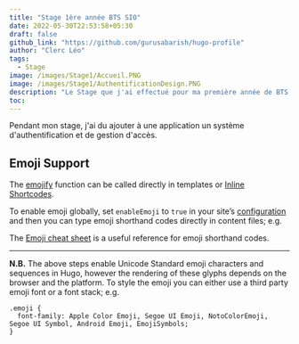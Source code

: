 ```yaml
---
title: "Stage 1ère année BTS SIO"
date: 2022-05-30T22:53:58+05:30
draft: false
github_link: "https://github.com/gurusabarish/hugo-profile"
author: "Clerc Léo"
tags:
  - Stage
image: /images/Stage1/Accueil.PNG
image: /images/Stage1/AuthentificationDesign.PNG
description: "Le Stage que j'ai effectué pour ma première année de BTS SIO"
toc: 
---
```


Pendant mon stage, j'ai du ajouter à une application un système d'authentification et de gestion d'accès.

## Emoji Support


The [emojify](https://gohugo.io/functions/emojify/) function can be called directly in templates or [Inline Shortcodes](https://gohugo.io/templates/shortcode-templates/#inline-shortcodes).

To enable emoji globally, set ```enableEmoji``` to ```true``` in your site’s [configuration](https://gohugo.io/getting-started/configuration/) and then you can type emoji shorthand codes directly in content files; e.g.

The [Emoji cheat sheet](http://www.emoji-cheat-sheet.com/) is a useful reference for emoji shorthand codes.

<hr>

**N.B.** The above steps enable Unicode Standard emoji characters and sequences in Hugo, however the rendering of these glyphs depends on the browser and the platform. To style the emoji you can either use a third party emoji font or a font stack; e.g.

```
.emoji {
  font-family: Apple Color Emoji, Segoe UI Emoji, NotoColorEmoji, Segoe UI Symbol, Android Emoji, EmojiSymbols;
}
```
